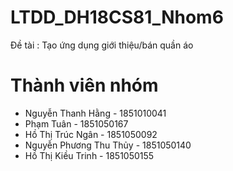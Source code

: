 # LTDD_DH18CS81_Nhom6
Đề tài : Tạo ứng dụng giới thiệu/bán quần áo

# Thành viên nhóm
- Nguyễn Thanh Hằng - 1851010041
- Phạm Tuân - 1851050167
- Hồ Thị Trúc Ngân - 1851050092
- Nguyễn Phương Thu Thủy - 1851050140
- Hồ Thị Kiều Trinh - 1851050155

